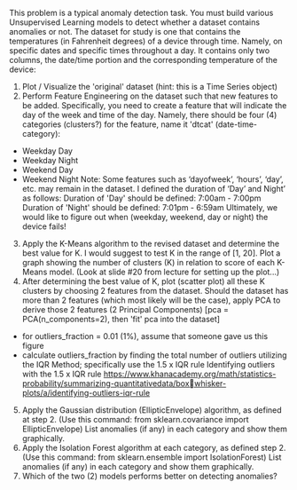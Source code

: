 This problem is a typical anomaly detection task. You must build various Unsupervised Learning models to detect whether a dataset contains anomalies or not. 
The dataset for study is one that contains the temperatures (in Fahrenheit degrees) of a device through time. Namely, on specific dates and specific times throughout a day. It contains only two columns, the date/time portion and the corresponding temperature of the device:
1) Plot / Visualize the 'original' dataset (hint: this is a Time Series object) 
2) Perform Feature Engineering on the dataset such that new features to be added. 
Specifically, you need to create a feature that will indicate the day of the week and time 
of the day. Namely, there should be four (4) categories (clusters?) for the feature, name it 
'dtcat' (date-time-category): 
- Weekday Day 
- Weekday Night 
- Weekend Day 
- Weekend Night 
Note: Some features such as ‘dayofweek’, ‘hours’, ‘day’, etc. may remain in the dataset. 
I defined the duration of ‘Day’ and Night’ as follows: 
Duration of 'Day' should be defined: 7:00am - 7:00pm 
Duration of 'Night' should be defined: 7:01pm - 6:59am 
Ultimately, we would like to figure out when (weekday, weekend, day or night) the 
device fails! 
3) Apply the K-Means algorithm to the revised dataset and determine the best value for K.
I would suggest to test K in the range of [1, 20]. Plot a graph showing the number of 
clusters (K) in relation to score of each K-Means model. (Look at slide #20 from lecture 
for setting up the plot...)
4) After determining the best value of K, plot (scatter plot) all these K clusters by choosing 
2 features from the dataset. Should the dataset has more than 2 features (which most 
likely will be the case), apply PCA to derive those 2 features (2 Principal Components)
[pca = PCA(n_components=2), then 'fit' pca into the dataset]
- for outliers_fraction = 0.01 (1%), assume that someone gave us this figure 
- calculate outliers_fraction by finding the total number of outliers utilizing the IQR Method; 
specifically use the 1.5 x IQR rule
Identifying outliers with the 1.5 x IQR rule
https://www.khanacademy.org/math/statistics-probability/summarizing-quantitativedata/boxwhisker-plots/a/identifying-outliers-iqr-rule 
5) Apply the Gaussian distribution (EllipticEnvelope) algorithm, as defined at step 2. 
(Use this command: from sklearn.covariance import EllipticEnvelope)
List anomalies (if any) in each category and show them graphically.
6) Apply the Isolation Forest algorithm at each category, as defined step 2. 
(Use this command: from sklearn.ensemble import IsolationForest)
List anomalies (if any) in each category and show them graphically.
7) Which of the two (2) models performs better on detecting anomalies?
